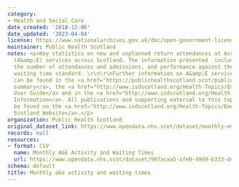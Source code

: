 ```yaml
---
category:
- Health and Social Care
date_created: '2018-12-06'
date_updated: '2023-04-04'
license: https://www.nationalarchives.gov.uk/doc/open-government-licence/version/3/
maintainer: Public Health Scotland
notes: <p>Key statistics on new and unplanned return attendances at Accident and Emergency
  (A&amp;E) services across Scotland. The information presented  includes trends in
  the number of attendances and admissions, and performance against the four hour
  waiting time standard. \r\n\r\nFurther information on A&amp;E services across Scotland
  can be found in the <a href="https://publichealthscotland.scot/publications/ae-activity-and-waiting-times/">publication
  summary</a>, the <a href="http://www.isdscotland.org/Health-Topics/Emergency-Care/Emergency-Department-Activity/Data-Quality/AE2-User-Guide_V1-3.pdf">A&amp;E
  User Guide</a> and in the <a href="http://www.isdscotland.org/Health-Topics/Emergency-Care/ED_Background_Glossary.pdf">Background
  Information</a>. All publications and supporting material to this topic area can
  be found on the <a href="http://www.isdscotland.org/Health-Topics/Emergency-Care/">ISD
  Scotland Website</a>.</p>
organization: Public Health Scotland
original_dataset_link: https://www.opendata.nhs.scot/dataset/monthly-emergency-department-activity-and-waiting-times
records: null
resources:
- format: CSV
  name: Monthly A&E Activity and Waiting Times
  url: https://www.opendata.nhs.scot/dataset/997acaa5-afe0-49d9-b333-dcf84584603d/resource/2a4adc0a-e8e3-4605-9ade-61e13a85b3b9/download/monthly_ae_waitingtimes_202302.csv
schema: default
title: Monthly a&e activity and waiting times
---
```

